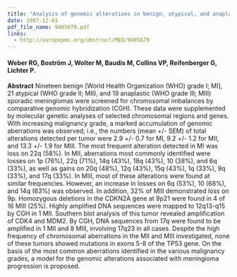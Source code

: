 ```yaml
---
title: "Analysis of genomic alterations in benign, atypical, and anaplastic meningiomas: toward a genetic model of meningioma progression"
date: 1997-12-01
pdf_file_name: 9405679.pdf
links:
  - http://europepmc.org/abstract/MED/9405679
---
```


#### Weber RG, Boström J, Wolter M, Baudis M, Collins VP, Reifenberger G, Lichter P.

**Abstract** Nineteen benign [World Health Organization (WHO) grade I; MI], 21 atypical (WHO grade II; MII), and 19 anaplastic (WHO grade III; MIII) sporadic meningiomas were screened for chromosomal imbalances by comparative genomic hybridization (CGH). These data were supplemented by molecular genetic analyses of selected chromosomal regions and genes. With increasing malignancy grade, a marked accumulation of genomic aberrations was observed; i.e., the numbers (mean +/- SEM) of total alterations detected per tumor were 2.9 +/- 0.7 for MI, 9.2 +/- 1.2 for MII, and 13.3 +/- 1.9 for MIII.<!--more--> The most frequent alteration detected in MI was loss on 22q (58%). In MII, aberrations most commonly identified were losses on 1p (76%), 22q (71%), 14q (43%), 18q (43%), 10 (38%), and 6q (33%), as well as gains on 20q (48%), 12q (43%), 15q (43%), 1q (33%), 9q (33%), and 17q (33%). In MIII, most of these alterations were found at similar frequencies. However, an increase in losses on 6q (53%), 10 (68%), and 14q (63%) was observed. In addition, 32% of MIII demonstrated loss on 9p. Homozygous deletions in the CDKN2A gene at 9p21 were found in 4 of 16 MIII (25%). Highly amplified DNA sequences were mapped to 12q13-q15 by CGH in 1 MII. Southern blot analysis of this tumor revealed amplification of CDK4 and MDM2. By CGH, DNA sequences from 17q were found to be amplified in 1 MII and 8 MIII, involving 17q23 in all cases. Despite the high frequency of chromosomal aberrations in the MII and MIII investigated, none of these tumors showed mutations in exons 5-8 of the TP53 gene. On the basis of the most common aberrations identified in the various malignancy grades, a model for the genomic alterations associated with meningioma progression is proposed.

